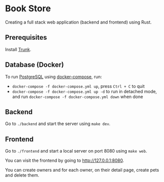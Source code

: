 # Book Store

Creating a full stack web application (backend and frontend) using Rust.

## Prerequisites

Install [Trunk](https://trunkrs.dev/#install).

## Database (Docker)

To run [PostgreSQL](https://www.postgresql.org/) using [docker-compose](https://hub.docker.com/_/postgres), run:

- `docker-compose -f docker-compose.yml up`, press `Ctrl + C` to quit
- `docker-compose -f docker-compose.yml up -d` to run in detached mode, and
  run `docker-compose -f docker-compose.yml down` when done

## Backend

Go to `./backend` and start the server using `make dev`.

## Frontend

Go to `./frontend` and start a local server on port 8080 using `make web`.

You can visit the frontend by going to http://127.0.0.1:8080.

You can create owners and for each owner, on their detail page, create pets and delete them.
